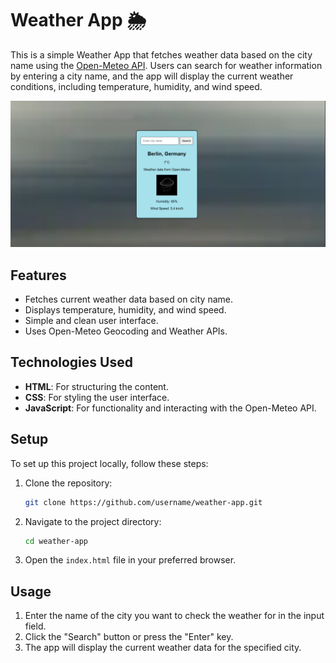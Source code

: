 # Weather App 🌦️

This is a simple Weather App that fetches weather data based on the city name using the [Open-Meteo API](https://open-meteo.com/). Users can search for weather information by entering a city name, and the app will display the current weather conditions, including temperature, humidity, and wind speed.

![Weather App Screenshot](./screenshot.png)

## Features

- Fetches current weather data based on city name.
- Displays temperature, humidity, and wind speed.
- Simple and clean user interface.
- Uses Open-Meteo Geocoding and Weather APIs.

## Technologies Used

- **HTML**: For structuring the content.
- **CSS**: For styling the user interface.
- **JavaScript**: For functionality and interacting with the Open-Meteo API.

## Setup

To set up this project locally, follow these steps:

1. Clone the repository:
   ```bash
   git clone https://github.com/username/weather-app.git
   ```

2. Navigate to the project directory:
   ```bash
   cd weather-app
   ```

3. Open the `index.html` file in your preferred browser.

## Usage

1. Enter the name of the city you want to check the weather for in the input field.
2. Click the "Search" button or press the "Enter" key.
3. The app will display the current weather data for the specified city.

```
